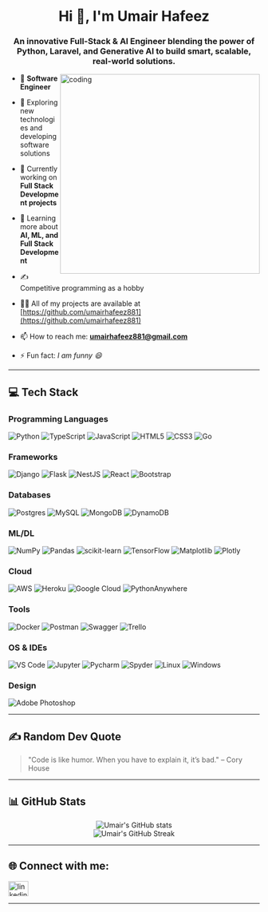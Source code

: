 <h1 align="center">Hi 👋, I'm Umair Hafeez</h1>
<h3 align="center">An innovative Full-Stack & AI Engineer blending the power of Python, Laravel, and Generative AI to build smart, scalable, real-world solutions.</h3>

<img align="right" alt="coding" width="400" src="https://user-images.githubusercontent.com/55389276/140866485-8fb1c876-9a8f-4d6a-98dc-08c4981eaf70.gif">

- 🌳 **Software Engineer**

- 🤔 Exploring new technologies and developing software solutions

- 💼 Currently working on **Full Stack Development projects**

- 🌱 Learning more about **AI, ML, and Full Stack Development**

- ✍️ Competitive programming as a hobby

- 👨‍💻 All of my projects are available at [https://github.com/umairhafeez881](https://github.com/umairhafeez881)

- 📫 How to reach me: **umairhafeez881@gmail.com**

- ⚡ Fun fact: *I am funny 😄*

---

## 💻 Tech Stack

### Programming Languages  
![Python](https://img.shields.io/badge/Python-blue?logo=python) ![TypeScript](https://img.shields.io/badge/TypeScript-007ACC?logo=typescript) ![JavaScript](https://img.shields.io/badge/JavaScript-F7DF1E?logo=javascript) ![HTML5](https://img.shields.io/badge/HTML5-E34F26?logo=html5) ![CSS3](https://img.shields.io/badge/CSS3-1572B6?logo=css3) ![Go](https://img.shields.io/badge/Go-00ADD8?logo=go)

### Frameworks  
![Django](https://img.shields.io/badge/Django-092E20?logo=django) ![Flask](https://img.shields.io/badge/Flask-000000?logo=flask) ![NestJS](https://img.shields.io/badge/NestJS-E0234E?logo=nestjs) ![React](https://img.shields.io/badge/React-61DAFB?logo=react) ![Bootstrap](https://img.shields.io/badge/Bootstrap-7952B3?logo=bootstrap)

### Databases  
![Postgres](https://img.shields.io/badge/PostgreSQL-4169E1?logo=postgresql) ![MySQL](https://img.shields.io/badge/MySQL-4479A1?logo=mysql) ![MongoDB](https://img.shields.io/badge/MongoDB-47A248?logo=mongodb) ![DynamoDB](https://img.shields.io/badge/DynamoDB-4053D6?logo=amazondynamodb)

### ML/DL  
![NumPy](https://img.shields.io/badge/Numpy-013243?logo=numpy) ![Pandas](https://img.shields.io/badge/Pandas-150458?logo=pandas) ![scikit-learn](https://img.shields.io/badge/Scikit--Learn-F7931E?logo=scikitlearn) ![TensorFlow](https://img.shields.io/badge/TensorFlow-FF6F00?logo=tensorflow) ![Matplotlib](https://img.shields.io/badge/Matplotlib-11557C?logo=matplotlib) ![Plotly](https://img.shields.io/badge/Plotly-3F4F75?logo=plotly)

### Cloud  
![AWS](https://img.shields.io/badge/AWS-232F3E?logo=amazonaws) ![Heroku](https://img.shields.io/badge/Heroku-430098?logo=heroku) ![Google Cloud](https://img.shields.io/badge/GCP-4285F4?logo=googlecloud) ![PythonAnywhere](https://img.shields.io/badge/PythonAnywhere-306998?logo=python)

### Tools  
![Docker](https://img.shields.io/badge/Docker-2496ED?logo=docker) ![Postman](https://img.shields.io/badge/Postman-FF6C37?logo=postman) ![Swagger](https://img.shields.io/badge/Swagger-85EA2D?logo=swagger) ![Trello](https://img.shields.io/badge/Trello-0052CC?logo=trello)

### OS & IDEs  
![VS Code](https://img.shields.io/badge/VSCode-007ACC?logo=visualstudiocode) ![Jupyter](https://img.shields.io/badge/Jupyter-F37626?logo=jupyter) ![Pycharm](https://img.shields.io/badge/PyCharm-000000?logo=pycharm) ![Spyder](https://img.shields.io/badge/Spyder-FF0000?logo=spyder) ![Linux](https://img.shields.io/badge/Linux-FCC624?logo=linux) ![Windows](https://img.shields.io/badge/Windows-0078D6?logo=windows)

### Design  
![Adobe Photoshop](https://img.shields.io/badge/Photoshop-31A8FF?logo=adobephotoshop)

---

## ✍️ Random Dev Quote

> "Code is like humor. When you have to explain it, it’s bad." – Cory House

---

## 📊 GitHub Stats

<p align="center">
  <img src="https://github-readme-stats.vercel.app/api?username=umairhafeez881&show_icons=true&theme=tokyonight" alt="Umair's GitHub stats" />
  <br>
  <img src="https://github-readme-streak-stats.herokuapp.com/?user=umairhafeez881&theme=tokyonight" alt="Umair's GitHub Streak" />
</p>

---

## 🌐 Connect with me:

<p align="left">
<a href="https://www.linkedin.com/in/umair-hafeez-829947224/" target="blank">
  <img align="center" src="https://raw.githubusercontent.com/rahuldkjain/github-profile-readme-generator/master/src/images/icons/Social/linked-in-alt.svg" alt="linkedin" height="30" width="40" />
</a>
</p>

---


